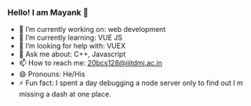 ### Hello! I am Mayank 👋


- 🔭 I’m currently working on: web development
- 🌱 I’m currently learning: VUE JS
- 🤔 I’m looking for help with: VUEX
- 💬 Ask me about: C++, Javascript
- 📫 How to reach me: 20bcs128@iiitdmj.ac.in
- 😄 Pronouns: He/His
- ⚡ Fun fact: I spent a day debugging a node server only to find out I m missing a dash at one place.

